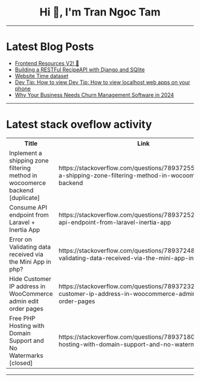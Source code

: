 <h1 align="center">Hi 👋, I'm Tran Ngoc Tam</h1>

---

# Latest Blog Posts 
<!-- BLOG-POST-LIST:START -->
- [Frontend Resources V2! 🚀](https://dev.to/miguelrodriguezp99/frontend-resources-v2-57mj)
- [Building a RESTFul RecipeAPI with Django and SQlite](https://dev.to/alexander784/building-a-restful-recipeapi-with-django-and-sqlite-36i1)
- [Website Time dataset](https://dev.to/victordalet/website-time-dataset-3k47)
- [Dev Tip: How to view Dev Tip: How to view localhost web apps on your phone](https://dev.to/e-tech/dev-tip-how-to-view-dev-tip-how-to-view-localhost-web-apps-on-your-phone-1kc5)
- [Why Your Business Needs Churn Management Software in 2024](https://dev.to/lilykarim529/why-your-business-needs-churn-management-software-in-2024-4de1)
<!-- BLOG-POST-LIST:END -->

---

# Latest stack oveflow activity
<table>
  <tr><th>Title</th><th>Link</th></tr>
  <!-- STACKOVERFLOW:START --><tr><td>Inplement a shipping zone filtering method in wocoomerce backend [duplicate]</td><td>https://stackoverflow.com/questions/78937255/inplement-a-shipping-zone-filtering-method-in-wocoomerce-backend</td></tr><tr><td>Consume API endpoint from Laravel + Inertia App</td><td>https://stackoverflow.com/questions/78937252/consume-api-endpoint-from-laravel-inertia-app</td></tr><tr><td>Error on Validating data received via the Mini App in php?</td><td>https://stackoverflow.com/questions/78937248/error-on-validating-data-received-via-the-mini-app-in-php</td></tr><tr><td>Hide Customer IP address in WooCommerce admin edit order pages</td><td>https://stackoverflow.com/questions/78937232/hide-customer-ip-address-in-woocommerce-admin-edit-order-pages</td></tr><tr><td>Free PHP Hosting with Domain Support and No Watermarks [closed]</td><td>https://stackoverflow.com/questions/78937180/free-php-hosting-with-domain-support-and-no-watermarks</td></tr><!-- STACKOVERFLOW:END -->
</table>

---


